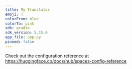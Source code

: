 ```yaml
---
title: My Translator
emoji: 🐢
colorFrom: blue
colorTo: pink
sdk: gradio
sdk_version: 5.15.0
app_file: app.py
pinned: false
---
```


Check out the configuration reference at https://huggingface.co/docs/hub/spaces-config-reference
